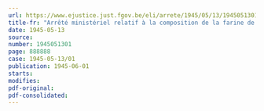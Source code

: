 ```yaml
---
url: https://www.ejustice.just.fgov.be/eli/arrete/1945/05/13/1945051301/justel
title-fr: "Arrêté ministériel relatif à la composition de la farine de seigle pour pain d'épices (abrogé par AM 15-12-1945, art. 5)"
date: 1945-05-13
source:
number: 1945051301
page: 888888
case: 1945-05-13/01
publication: 1945-06-01
starts:
modifies:
pdf-original:
pdf-consolidated:
---
```


